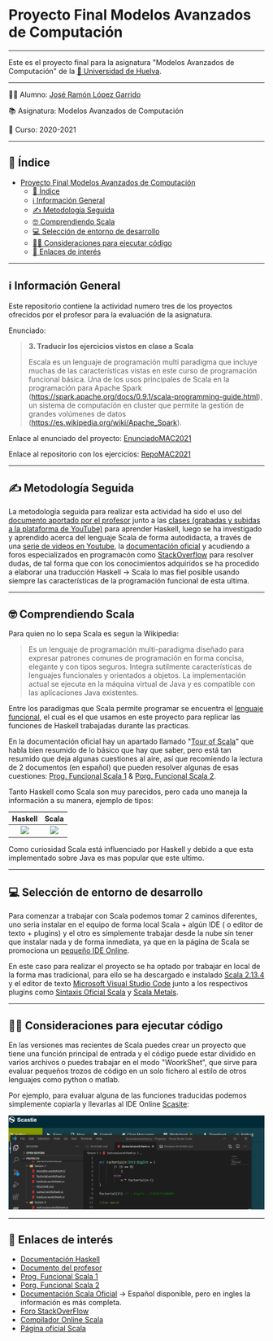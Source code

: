 # Proyecto Final Modelos Avanzados de Computación
___
Este es el proyecto final para la asignatura "Modelos Avanzados de Computación" de la [:school: Universidad de Huelva](http://www.uhu.es/index.php "UHU").
___

:man_student: Alumno: [José Ramón López Garrido](https://github.com/Joseram0n)

:books: Asignatura: Modelos Avanzados de Computación

:calendar: Curso: 2020-2021
___

## :book: Índice
- [Proyecto Final Modelos Avanzados de Computación](#proyecto-final-modelos-avanzados-de-computación)
  - [:book: Índice](#book-índice)
  - [:information_source: Información General](#information_source-información-general)
  - [:writing_hand: Metodología Seguida](#writing_hand-metodología-seguida)
  - [:nerd_face: Comprendiendo Scala](#nerd_face-comprendiendo-scala)
  - [:computer: Selección de entorno de desarrollo](#computer-selección-de-entorno-de-desarrollo)
  - [:man_technologist: Consideraciones para ejecutar código](#man_technologist-consideraciones-para-ejecutar-código)
  - [:link: Enlaces de interés](#link-enlaces-de-interés)
___
## :information_source: Información General

Este repositorio contiene la actividad numero tres de los proyectos ofrecidos por el profesor para la evaluación de la asignatura.

Enunciado:

>**3. Traducir los ejercicios vistos en clase a Scala**
>
>Escala es un lenguaje de programación multi paradigma que incluye muchas de las características vistas en este curso de programación funcional básica. Una de los usos principales de Scala en la programación para Apache Spark (https://spark.apache.org/docs/0.9.1/scala-programming-guide.html), un sistema de computación en cluster que permite la gestión de grandes volúmenes de datos (https://es.wikipedia.org/wiki/Apache_Spark).

Enlace al enunciado del proyecto: [EnunciadoMAC2021](https://github.com/jcarpio/mac2021/blob/main/proyecto.md)

Enlace al repositorio con los ejercicios: [RepoMAC2021](https://github.com/jcarpio/mac2021)
___
## :writing_hand: Metodología Seguida

La metodología seguida para realizar esta actividad ha sido el uso del [documento aportado por el profesor](http://www.uhu.es/jose.carpio/N_95.pdf) junto a las [clases (grabadas y subidas a la plataforma de YouTube)](https://youtube.com/playlist?list=PL_d-XKRO_5G97S8FCPTWjS3ed09RWYnVl) para aprender Haskell, luego se ha investigado y aprendido acerca del lenguaje Scala de forma autodidacta, a través de una [serie de videos en Youtube](https://youtube.com/playlist?list=PLTd5ehIj0goOlRPRfwGGu9Bc2ap4bt7wR), la [documentación oficial](https://docs.scala-lang.org/)  y acudiendo a foros especializados en programacón como [StackOverflow](https://stackoverflow.com) para resolver dudas, de tal forma que con los conocimientos adquiridos se ha procedido a elaborar una traducción Haskell -> Scala lo mas fiel posible usando siempre las características de la programación funcional de esta ultima.

___
## :nerd_face: Comprendiendo Scala

Para quien no lo sepa Scala es segun la Wikipedia:

>Es un lenguaje de programación multi-paradigma diseñado para expresar patrones comunes de programación en forma concisa, elegante y con tipos seguros. Integra sutilmente características de lenguajes funcionales y orientados a objetos. La implementación actual se ejecuta en la máquina virtual de Java y es compatible con las aplicaciones Java existentes.

Entre los paradigmas que Scala permite programar se encuentra el [lenguaje funcional](https://es.wikipedia.org/wiki/Programaci%C3%B3n_funcional), el cual es el que usamos en este proyecto para replicar las funciones de Haskell trabajadas durante las practicas.

En la documentación oficial hay un apartado llamado "[Tour of Scala](https://docs.scala-lang.org/tour/tour-of-scala.html)" que habla bien resumido de lo básico que hay que saber, pero está tan resumido que deja algunas cuestiones al aire, así que recomiendo la lectura de 2 documentos (en español) que pueden resolver algunas de esas cuestiones: [Prog. Funcional Scala 1](http://www.dccia.ua.es/dccia/inf/asignaturas/LPP/2010-2011/teoria/tema6.html) & [Porg. Funcional Scala 2](http://www.dccia.ua.es/dccia/inf/asignaturas/LPP/2013-14/teoria/).

Tanto Haskell como Scala son muy parecidos, pero cada uno maneja la información a su manera, ejemplo de tipos:

| Haskell | Scala |
| :-----: | :---: |
|![](https://i.stack.imgur.com/Rex1J.png)|![](https://docs.scala-lang.org/resources/images/tour/unified-types-diagram.svg)       |

Como curiosidad Scala está influenciado por Haskell y debido a que esta implementado sobre Java es mas popular que este ultimo.
___
## :computer: Selección de entorno de desarrollo

Para comenzar a trabajar con Scala podemos tomar 2 caminos diferentes, uno seria instalar en el equipo de forma local Scala + algún IDE ( o editor de texto + plugins) y el otro es simplemente trabajar desde la nube sin tener que instalar nada y de forma inmediata, ya que en la página de Scala se promociona un [pequeño IDE Online](https://scastie.scala-lang.org/).

En este caso para realizar el proyecto se ha optado por trabajar en local de la forma mas tradicional, para ello se ha descargado e instalado [Scala 2.13.4](https://www.scala-lang.org/) y el editor de texto [Microsoft Visual Studio Code](https://code.visualstudio.com/) junto a los respectivos plugins como [Sintaxis Oficial Scala](https://marketplace.visualstudio.com/items?itemName=scala-lang.scala) y [Scala Metals](https://marketplace.visualstudio.com/items?itemName=scalameta.metals).

___
## :man_technologist: Consideraciones para ejecutar código

En las versiones mas recientes de Scala puedes crear un proyecto que tiene una función principal de entrada y el código puede estar dividido en varios archivos o puedes trabajar en el modo "WoorkShet", que sirve para evaluar pequeños trozos de código en un solo fichero al estilo de otros lenguajes como python o matlab.

Por ejemplo, para evaluar alguna de las funciones traducidas podemos simplemente copiarla y llevarlas al IDE Online [Scasite](https://scastie.scala-lang.org/):

![alt text](https://raw.githubusercontent.com/Joseram0n/PracticasMAC2021/master/imagenes/gifEjemploEvaluar.gif)


___
## :link: Enlaces de interés

 - [Documentación Haskell](https://www.haskell.org/documentation/)
 - [Documento del profesor](http://www.uhu.es/jose.carpio/N_95.pdf)
 - [Prog. Funcional Scala 1](http://www.dccia.ua.es/dccia/inf/asignaturas/LPP/2010-2011/teoria/tema6.html)
 - [Porg. Funcional Scala 2](http://www.dccia.ua.es/dccia/inf/asignaturas/LPP/2013-14/teoria/Tema06-ProgramacionFuncionalScala.pdf)
 - [Documentación Scala Oficial](https://docs.scala-lang.org/) -> Español disponible, pero en ingles la información es más completa.
 - [Foro StackOverFlow](https://stackoverflow.com/)
 - [Compilador Online Scala](https://scastie.scala-lang.org/)
 - [Página oficial Scala](https://www.scala-lang.org/)